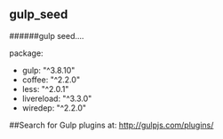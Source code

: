 gulp_seed
--------------------------------------------------------------------------------------------------------------
######gulp seed....

package:
  +  gulp: "^3.8.10"
  +  coffee: "^2.2.0"
  +  less: "^2.0.1"
  +  livereload: "^3.3.0"
  +  wiredep: "^2.2.0"

##Search for Gulp plugins at: http://gulpjs.com/plugins/
